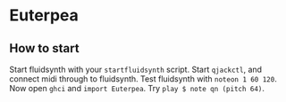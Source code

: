 # Euterpea

## How to start

Start fluidsynth with your `startfluidsynth` script.
Start `qjackctl`, and connect midi through to fluidsynth.
Test fluidsynth with `noteon 1 60 120`.
Now open `ghci` and `import Euterpea`.
Try `play $ note qn (pitch 64)`.
